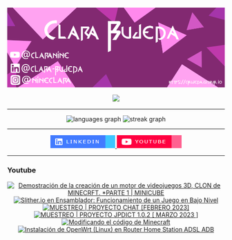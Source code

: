 ![](assets/20231101_134806_Github-Poster.png)
<div align="center">

<img src="https://profile-counter.glitch.me/CBujeda/count.svg?"  />

</div>
<hr>
<div align="center">
 <!-- <img src="https://github-readme-stats.vercel.app/api?username=CBujeda&hide_title=false&hide_rank=false&show_icons=true&include_all_commits=true&count_private=true&disable_animations=false&theme=dracula&locale=es&hide_border=true&order=1" height="150" alt="stats graph" />-->
  <img src="https://github-readme-stats.vercel.app/api/top-langs?username=CBujeda&locale=es&hide_title=false&layout=compact&card_width=320&langs_count=100&theme=dracula&hide_border=true&order=2" height="150" alt="languages graph" />
  <img src="https://streak-stats.demolab.com?user=CBujeda&locale=es&mode=daily&theme=dracula&hide_border=true&border_radius=5&date_format=j/n[/Y]&order=3" height="150" alt="streak graph"  />
</div>

<hr>

<div align="center" style="margin-top:10px">
  <a href="https://es.linkedin.com/in/clara-bujeda" target="_blank">
    <img src="./assets/badge-linkedin.png" width="150" height="30" alt="linkedin logo"  />
  </a>
  <a href="https://youtube.com/@clarabujeda" target="_blank">
    <img src="./assets/badge-youtube.png" width="150" height="30" alt="youtube logo"  />
  </a>
</div>
<hr>
<div>
<h3> Youtube </h3>
</div>
<div align="center">
<!--NONE-->

 
<!-- BEGIN YOUTUBE-CARDS -->
[![Demostración de la creación de un motor de videojuegos 3D, CLON de MINECRFT.  *PARTE 1 | MINICUBE](https://ytcards.demolab.com/?id=jqtTbAEbN5g&title=Demostraci%C3%B3n+de+la+creaci%C3%B3n+de+un+motor+de+videojuegos+3D%2C+CLON+de+MINECRFT.++%2APARTE+1+%7C+MINICUBE&lang=en&timestamp=1722321841&background_color=%230d1117&title_color=%23ffffff&stats_color=%23dedede&max_title_lines=1&width=250&border_radius=5 "Demostración de la creación de un motor de videojuegos 3D, CLON de MINECRFT.  *PARTE 1 | MINICUBE")](https://www.youtube.com/watch?v=jqtTbAEbN5g)
[![Slither.io en Ensamblador: Funcionamiento de un Juego en Bajo Nivel](https://ytcards.demolab.com/?id=EgmCWh5WVdk&title=Slither.io+en+Ensamblador%3A+Funcionamiento+de+un+Juego+en+Bajo+Nivel&lang=en&timestamp=1721652118&background_color=%230d1117&title_color=%23ffffff&stats_color=%23dedede&max_title_lines=1&width=250&border_radius=5 "Slither.io en Ensamblador: Funcionamiento de un Juego en Bajo Nivel")](https://www.youtube.com/watch?v=EgmCWh5WVdk)
[![MUESTREO | PROYECTO CHAT [FEBRERO 2023]](https://ytcards.demolab.com/?id=CVvXZFf9vvk&title=MUESTREO+%7C+PROYECTO+CHAT+%5BFEBRERO+2023%5D&lang=en&timestamp=1714215764&background_color=%230d1117&title_color=%23ffffff&stats_color=%23dedede&max_title_lines=1&width=250&border_radius=5 "MUESTREO | PROYECTO CHAT [FEBRERO 2023]")](https://www.youtube.com/watch?v=CVvXZFf9vvk)
[![MUESTREO | PROYECTO JPDICT 1.0.2 [ MARZO 2023 ]](https://ytcards.demolab.com/?id=vKhMiRr1Lro&title=MUESTREO+%7C+PROYECTO+JPDICT+1.0.2+%5B+MARZO+2023+%5D&lang=en&timestamp=1714215725&background_color=%230d1117&title_color=%23ffffff&stats_color=%23dedede&max_title_lines=1&width=250&border_radius=5 "MUESTREO | PROYECTO JPDICT 1.0.2 [ MARZO 2023 ]")](https://www.youtube.com/watch?v=vKhMiRr1Lro)
[![Modificando el código de Minecraft](https://ytcards.demolab.com/?id=6G672SSUPRM&title=Modificando+el+c%C3%B3digo+de+Minecraft&lang=en&timestamp=1714213984&background_color=%230d1117&title_color=%23ffffff&stats_color=%23dedede&max_title_lines=1&width=250&border_radius=5 "Modificando el código de Minecraft")](https://www.youtube.com/watch?v=6G672SSUPRM)
[![Instalación de OpenWrt (Linux) en Router Home Station ADSL ADB](https://ytcards.demolab.com/?id=cymXcuBvoGY&title=Instalaci%C3%B3n+de+OpenWrt+%28Linux%29+en+Router+Home+Station+ADSL+ADB&lang=en&timestamp=1711554734&background_color=%230d1117&title_color=%23ffffff&stats_color=%23dedede&max_title_lines=1&width=250&border_radius=5 "Instalación de OpenWrt (Linux) en Router Home Station ADSL ADB")](https://www.youtube.com/watch?v=cymXcuBvoGY)
<!-- END YOUTUBE-CARDS -->



<!--NONE-->
</div>
